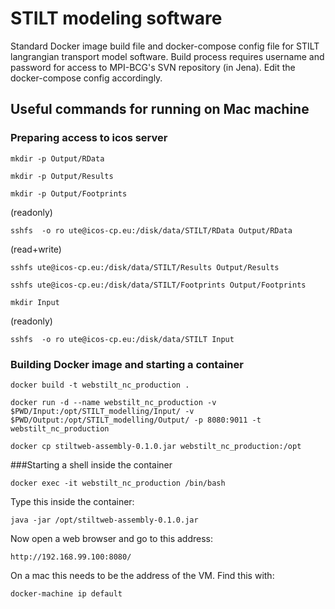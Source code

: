 # STILT modeling software

Standard Docker image build file and docker-compose config file for STILT langrangian transport model software.
Build process requires username and password for access to MPI-BCG's SVN repository (in Jena). Edit the docker-compose config accordingly.

## Useful commands for running on Mac machine

### Preparing access to icos server

`mkdir -p Output/RData`

`mkdir -p Output/Results`

`mkdir -p Output/Footprints`

(readonly)

`sshfs  -o ro ute@icos-cp.eu:/disk/data/STILT/RData Output/RData`

(read+write)

`sshfs ute@icos-cp.eu:/disk/data/STILT/Results Output/Results`

`sshfs ute@icos-cp.eu:/disk/data/STILT/Footprints Output/Footprints`

`mkdir Input`

(readonly)

`sshfs  -o ro ute@icos-cp.eu:/disk/data/STILT Input`

### Building Docker image and starting a container

`docker build -t webstilt_nc_production .`

`docker run -d --name webstilt_nc_production -v $PWD/Input:/opt/STILT_modelling/Input/ -v $PWD/Output:/opt/STILT_modelling/Output/ -p 8080:9011 -t webstilt_nc_production`

`docker cp stiltweb-assembly-0.1.0.jar webstilt_nc_production:/opt`

###Starting a shell inside the container

`docker exec -it webstilt_nc_production /bin/bash`

Type this inside the container:

`java -jar /opt/stiltweb-assembly-0.1.0.jar`

Now open a web browser and go to this address:

`http://192.168.99.100:8080/`

On a mac this needs to be the address of the VM. Find this with: 

`docker-machine ip default`

